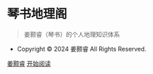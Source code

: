 <!-- _coverpage.md -->

# 琴书地理阁

> 姜颢睿（琴书）的个人地理知识体系

- Copyright © 2024 姜颢睿 All Rights Reserved.

[姜颢睿](https://haorui-jiang.github.io/)
[开始阅读](README.md)
